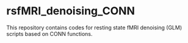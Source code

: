 # rsfMRI_denoising_CONN
This repository contains codes for resting state fMRI denoising (GLM) scripts based on CONN functions.  
